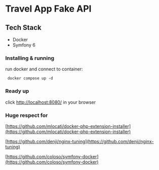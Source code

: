 # Travel App Fake API

## Tech Stack

- Docker
- Symfony 6

### Installing & running

run docker and connect to container:

```
 docker compose up -d
```

### Ready up

click [http://localhost:8080/](http://localhost:8080/) in your browser

### Huge respect for

[https://github.com/mlocati/docker-php-extension-installer](https://github.com/mlocati/docker-php-extension-installer) 

[https://github.com/denji/nginx-tuning](https://github.com/denji/nginx-tuning) 

[https://github.com/coloso/symfony-docker](https://github.com/coloso/symfony-docker) 
